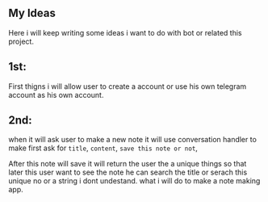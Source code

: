 ## My Ideas

Here i will keep writing some ideas i want to do with bot or related this project.



## 1st:

First thigns i will allow user to create a account or use his own telegram account as his own account.



## 2nd:

when it will ask user to make a new note it will use conversation handler to make first ask for `title`, `content`, `save this note or not`, 

After this note will save it will return the user the a unique things so that later this user want to see the note he can search the title or serach this unique no or a string i dont undestand. what i will do to make a note making app.